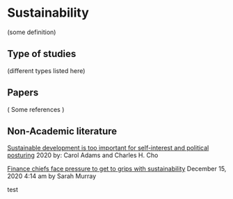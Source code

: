 # Sustainability

(some definition)

## Type of studies
(different types listed here)

## Papers
( Some references )

## Non-Academic literature
[Sustainable development is too important for self-interest and political posturing](https://www.responsible-investor.com/articles/sustainable-development-is-too-important-for-self-interest-and-political-posturing) 2020 by: Carol Adams and Charles H. Cho

[Finance chiefs face pressure to get to grips with sustainability](https://amp-ft-com.cdn.ampproject.org/c/s/amp.ft.com/content/65d1eb06-188a-41cc-ba28-94ff1581c2de) December 15, 2020 4:14 am by Sarah Murray

test
